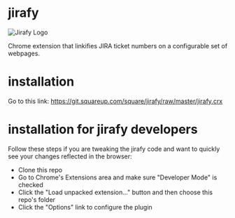jirafy
======

![Jirafy Logo](https://git.squareup.com/square/jirafy/raw/master/ext/icon_128.png)

Chrome extension that linkifies JIRA ticket numbers on a configurable set of webpages.

installation
=====

Go to this link: https://git.squareup.com/square/jirafy/raw/master/jirafy.crx

installation for jirafy developers
=====

Follow these steps if you are tweaking the jirafy code and want to quickly see your changes reflected in the browser:
* Clone this repo
* Go to Chrome's Extensions area and make sure "Developer Mode" is checked
* Click the "Load unpacked extension..." button and then choose this repo's folder
* Click the "Options" link to configure the plugin